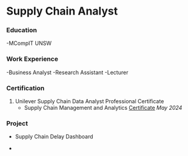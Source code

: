 # Supply Chain Analyst

### Education
-MCompIT UNSW

### Work Experience
-Business Analyst
-Research Assistant
-Lecturer

### Certification
1. Unilever Supply Chain Data Analyst Professional Certificate
   * Supply Chain Management and Analytics [Certificate](C1.pdf) _May 2024_

### Project
- Supply Chain Delay Dashboard

- 
